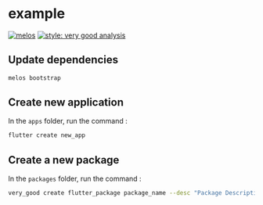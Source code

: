 ﻿# example
[![melos](https://img.shields.io/badge/maintained%20with-melos-f700ff.svg?style=flat-square)](https://github.com/invertase/melos) [![style: very good analysis](https://img.shields.io/badge/style-very_good_analysis-B22C89.svg)](https://pub.dev/packages/very_good_analysis) 


## Update dependencies

``` bash
melos bootstrap
```

## Create new application

In the ` apps ` folder, run the command :
``` bash
flutter create new_app
```

## Create a new package
In the ` packages ` folder, run the command :
``` bash
very_good create flutter_package package_name --desc "Package Description"
```
